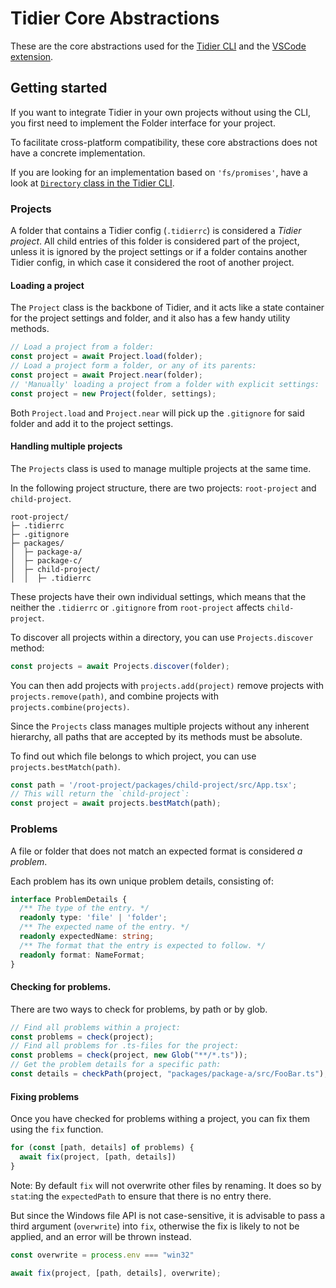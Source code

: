 # Tidier Core Abstractions

These are the core abstractions used for the [Tidier CLI](https://npmjs.org/package/tidier) and the [VSCode extension](https://marketplace.visualstudio.com/items?itemName=mausworks.tidier-vscode).

## Getting started

If you want to integrate Tidier in your own projects without using the CLI,
you first need to implement the Folder interface for your project.

To facilitate cross-platform compatibility, these core abstractions does not have a concrete implementation.

If you are looking for an implementation based on `'fs/promises'`, 
have a look at [`Directory` class in the Tidier CLI](https://github.com/mausworks/tidier/blob/main/packages/tidier-cli/src/directory.ts).

### Projects

A folder that contains a Tidier config (`.tidierrc`) is considered a _Tidier project_.
All child entries of this folder is considered part of the project,
unless it is ignored by the project settings or if a folder contains another Tidier config,
in which case it considered the root of another project.

#### Loading a project

The `Project` class is the backbone of Tidier, and it acts like a state container
for the project settings and folder, and it also has a few handy utility methods.

```typescript
// Load a project from a folder:
const project = await Project.load(folder);
// Load a project form a folder, or any of its parents:
const project = await Project.near(folder);
// 'Manually' loading a project from a folder with explicit settings:
const project = new Project(folder, settings);
```

Both `Project.load` and `Project.near` will pick up the `.gitignore` for said folder and add it to the project settings.

#### Handling multiple projects

The `Projects` class is used to manage multiple projects at the same time.

In the following project structure, there are two projects: `root-project` and `child-project`.

```plaintext
root-project/
├─ .tidierrc
├─ .gitignore
├─ packages/
│  ├─ package-a/
│  ├─ package-c/
│  ├─ child-project/
│  │  ├─ .tidierrc
```

These projects have their own individual settings, 
which means that the neither the `.tidierrc` or `.gitignore` from
`root-project` affects `child-project`.

To discover all projects within a directory, you can use `Projects.discover` method:

```typescript
const projects = await Projects.discover(folder);
```

You can then add projects with `projects.add(project)` remove projects with `projects.remove(path)`,
and combine projects with `projects.combine(projects)`.

Since the `Projects` class manages multiple projects without any inherent hierarchy, 
all paths that are accepted by its methods must be absolute.

To find out which file belongs to which project, 
you can use `projects.bestMatch(path)`.

```typescript
const path = '/root-project/packages/child-project/src/App.tsx';
// This will return the `child-project`:
const project = await projects.bestMatch(path);
```

### Problems

A file or folder that does not match an expected format is considered _a problem_.

Each problem has its own unique problem details, consisting of:

```typescript
interface ProblemDetails {
  /** The type of the entry. */
  readonly type: 'file' | 'folder';
  /** The expected name of the entry. */
  readonly expectedName: string;
  /** The format that the entry is expected to follow. */
  readonly format: NameFormat;
}
```

#### Checking for problems.

There are two ways to check for problems, by path or by glob.

```typescript
// Find all problems within a project:
const problems = check(project);
// Find all problems for .ts-files for the project:
const problems = check(project, new Glob("**/*.ts"));
// Get the problem details for a specific path:
const details = checkPath(project, "packages/package-a/src/FooBar.ts");
```

#### Fixing problems

Once you have checked for problems withing a project, you can fix them using the `fix` function.

```typescript
for (const [path, details] of problems) {
  await fix(project, [path, details])
}
```

Note: By default `fix` will not overwrite other files by renaming.
It does so by `stat`:ing the `expectedPath` to ensure that there is no entry there.

But since the Windows file API is not case-sensitive, 
it is advisable to pass a third argument (`overwrite`) into `fix`, 
otherwise the fix is likely to not be applied, and an error will be thrown instead.

```typescript
const overwrite = process.env === "win32"

await fix(project, [path, details], overwrite);
```
